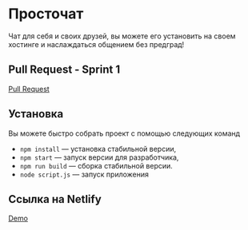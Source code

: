 # Просточат

Чат для себя и своих друзей, вы можете его установить на своем хостинге и наслаждаться общением без предград!

## Pull Request - Sprint 1
[Pull Request](https://github.com/matroskin92/middle.messenger.praktikum.yandex/pull/1)

## Установка

Вы можете быстро собрать проект с помощью следующих команд

- `npm install` — установка стабильной версии,
- `npm start` — запуск версии для разработчика,
- `npm run build` — сборка стабильной версии.
- `node script.js` — запуск приложения

## Ссылка на Netlify
[Demo](https://deploy-preview-1--fascinating-licorice-5194e9.netlify.app/)